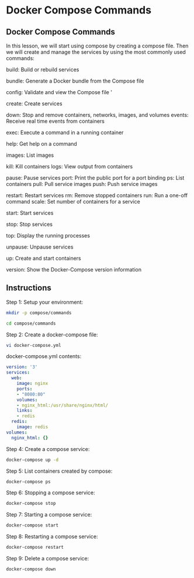 # Docker Compose Commands

## Docker Compose Commands

In this lesson, we will start using compose by creating a compose file. Then we will create and manage the services by using the most commonly used commands:

build: Build or rebuild services&#x20;

bundle: Generate a Docker bundle from the Compose file&#x20;

config: Validate and view the Compose file '

create: Create services&#x20;

down: Stop and remove containers, networks, images, and volumes events: Receive real time events from containers&#x20;

exec: Execute a command in a running container&#x20;

help: Get help on a command&#x20;

images: List images&#x20;

kill: Kill containers logs: View output from containers&#x20;

pause: Pause services port: Print the public port for a port binding ps: List containers pull: Pull service images push: Push service images&#x20;

restart: Restart services rm: Remove stopped containers run: Run a one-off command scale: Set number of containers for a service&#x20;

start: Start services&#x20;

stop: Stop services

&#x20;top: Display the running processes&#x20;

unpause: Unpause services&#x20;

up: Create and start containers&#x20;

version: Show the Docker-Compose version information

## Instructions

Step 1: Setup your environment:

```bash
mkdir -p compose/commands
```

```bash
cd compose/commands
```

Step 2: Create a docker-compose file:

```bash
vi docker-compose.yml
```

docker-compose.yml contents:

```yml
version: '3'
services:
  web:
    image: nginx
    ports:
    - "8080:80"
    volumes:
    - nginx_html:/usr/share/nginx/html/
    links:
    - redis
  redis:
    image: redis
volumes:
  nginx_html: {}
```

Step 4: Create a compose service:

```bash
docker-compose up -d
```

Step 5: List containers created by compose:

```bash
docker-compose ps
```

Step 6: Stopping a compose service:

```bash
docker-compose stop
```

Step 7: Starting a compose service:

```bash
docker-compose start
```

Step 8: Restarting a compose service:

```bash
docker-compose restart
```

Step 9: Delete a compose service:

```bash
docker-compose down
```
